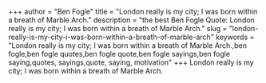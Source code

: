 +++
author = "Ben Fogle"
title = "London really is my city; I was born within a breath of Marble Arch."
description = "the best Ben Fogle Quote: London really is my city; I was born within a breath of Marble Arch."
slug = "london-really-is-my-city-i-was-born-within-a-breath-of-marble-arch"
keywords = "London really is my city; I was born within a breath of Marble Arch.,ben fogle,ben fogle quotes,ben fogle quote,ben fogle sayings,ben fogle saying,quotes, sayings,quote, saying, motivation"
+++
London really is my city; I was born within a breath of Marble Arch.
